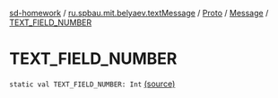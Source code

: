 [sd-homework](../../../index.md) / [ru.spbau.mit.belyaev.textMessage](../../index.md) / [Proto](../index.md) / [Message](index.md) / [TEXT_FIELD_NUMBER](.)

# TEXT_FIELD_NUMBER

`static val TEXT_FIELD_NUMBER: Int` [(source)](https://github.com/StasBel/sd-homework/blob/InstantMessenger/src/main/kotlin/ru/spbau/mit/belyaev/textMessage/Proto.java#L218)